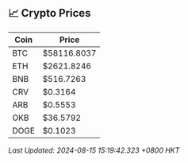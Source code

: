## 📈 Crypto Prices

| Coin | Price |
| ---- | ----- |
| BTC | $58116.8037 |
| ETH | $2621.8246 |
| BNB | $516.7263 |
| CRV | $0.3164 |
| ARB | $0.5553 |
| OKB | $36.5792 |
| DOGE | $0.1023 |

_Last Updated: 2024-08-15 15:19:42.323 +0800 HKT_